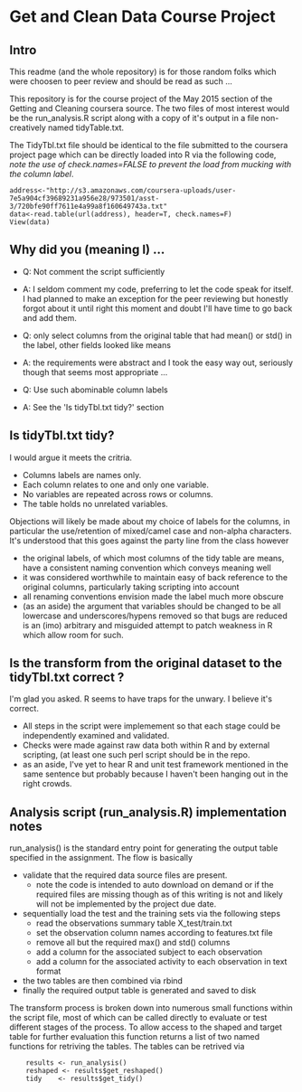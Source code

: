 # Get and Clean Data Course Project 

## Intro
This readme (and the whole repository) is for those random folks which were choosen to peer review and should be read as such ...


This repository is for the course project of the May 2015 section of the Getting and Cleaning coursera source. The two files of most interest would be the run\_analysis.R script along with a copy of it's output in a file non-creatively named tidyTable.txt. 

The TidyTbl.txt file should be identical to the file submitted to the coursera project page which can be directly loaded into R via the following code, *note the use of check.names=FALSE to prevent the load from mucking with the column label*.

``` 
address<-"http://s3.amazonaws.com/coursera-uploads/user-7e5a904cf39689231a956e28/973501/asst-3/720bfe90ff7611e4a99a8f160649743a.txt"
data<-read.table(url(address), header=T, check.names=F)
View(data)
```

## Why did you (meaning I)  ... 
* Q: Not comment the script sufficiently
* A: I seldom comment my code, preferring to let the code speak for itself. I had planned to make an exception for the peer reviewing but honestly forgot about it until right this moment and doubt I'll have time to go back and add them.

* Q: only select columns from the original table that had mean() or std() in the label, other fields looked like means
* A: the requirements were abstract and I took the easy way out, seriously though that seems most appropriate ...

* Q: Use such abominable column labels
* A: See the 'Is tidyTbl.txt tidy?' section

## Is tidyTbl.txt tidy?
I would argue it meets the critria. 
* Columns labels are names only. 
* Each column relates to one and only one variable. 
* No variables are repeated across rows or columns. 
* The table holds no unrelated variables.   

Objections will likely be made about my choice of labels for the columns, in particular the use/retention of mixed/camel case and non-alpha characters. It's understood that this goes against the party line from the class however 
* the original labels, of which most columns of the tidy table are means, have a consistent naming convention which conveys meaning well
* it was considered worthwhile to maintain easy of back reference to the original columns, particularly taking scripting into account
* all renaming conventions envision made the label much more obscure
* (as an aside) the argument that variables should be changed to be all lowercase and underscores/hypens removed so that bugs are reduced is an (imo) arbitrary and misguided attempt to patch weakness in R which allow room for such.

## Is the transform from the original dataset to the tidyTbl.txt correct ?
I'm glad you asked. R seems to have traps for the unwary. I believe it's correct. 
* All steps in the script were implemement so that each stage could be independently examined and validated. 
* Checks were made against raw data both within R and by external scripting, (at least one such perl script should be in the repo. 
* as an aside, I've yet to hear R and unit test framework mentioned in the same sentence but probably because I haven't been hanging out in the right crowds.
        
## Analysis script (run\_analysis.R) implementation notes
run\_analysis() is the standard entry point for generating the output table specified in the assignment. The flow is basically
- validate that the required data source files are present. 
  - note the code is intended to auto download on demand or if the required files are missing though as of this writing is not and likely will not be implemented by the project due date.
- sequentially load the test and the training sets via the following steps
  - read the observations summary table X_test/train.txt
  - set the observation column names according to features.txt file
  - remove all but the required max() and std() columns
  - add a column for the associated subject to each observation
  - add a column for the associated activity to each observation in text format
- the two tables are then combined via rbind
- finally the required output table is generated and saved to disk

The transform process is broken down into numerous small functions within the script file, most of which can be called directly to evaluate or test different stages of the process.
To allow access to the shaped and target table for further evaluation this function returns a list of two named functions for retriving the tables. The tables can be retrived via

```
    results <- run_analysis()
    reshaped <- results$get_reshaped()
    tidy    <- results$get_tidy()

```

